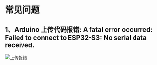 # 常见问题

## 1、Arduino 上传代码报错: A fatal error occurred: Failed to connect to ESP32-S3: No serial data received.
  
![上传报错](/images/qa/upload-error.jpg)
 